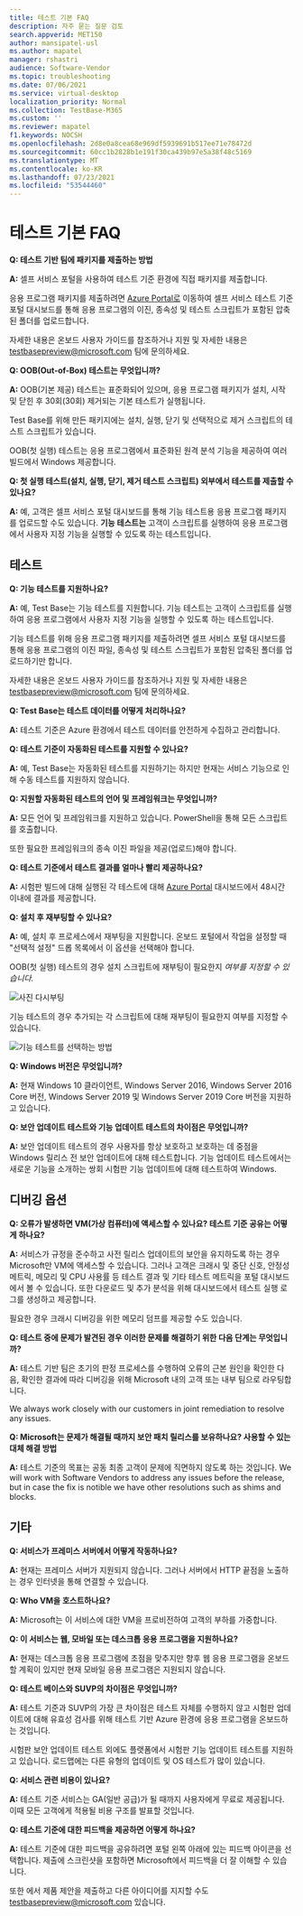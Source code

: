 ```yaml
---
title: 테스트 기본 FAQ
description: 자주 묻는 질문 검토
search.appverid: MET150
author: mansipatel-usl
ms.author: mapatel
manager: rshastri
audience: Software-Vendor
ms.topic: troubleshooting
ms.date: 07/06/2021
ms.service: virtual-desktop
localization_priority: Normal
ms.collection: TestBase-M365
ms.custom: ''
ms.reviewer: mapatel
f1.keywords: NOCSH
ms.openlocfilehash: 2d8e0a8cea68e969df5939691b517ee71e78472d
ms.sourcegitcommit: 60cc1b2828b1e191f30ca439b97e5a38f48c5169
ms.translationtype: MT
ms.contentlocale: ko-KR
ms.lasthandoff: 07/23/2021
ms.locfileid: "53544460"
---
```

# <a name="test-base-faq"></a>테스트 기본 FAQ

**Q: 테스트 기반 팀에 패키지를 제출하는 방법**

**A:** 셀프 서비스 포털을 사용하여 테스트 기준 환경에 직접 패키지를 제출합니다.

응용 프로그램 패키지를 제출하려면 [Azure Portal로](https://www.aka.ms/testbaseportal "테스트 기본 홈페이지") 이동하여 셀프 서비스 테스트 기준 포털 대시보드를 통해 응용 프로그램의 이진, 종속성 및 테스트 스크립트가 포함된 압축된 폴더를 업로드합니다. 

자세한 내용은 온보드 사용자 가이드를 참조하거나 지원 및 자세한 내용은 <testbasepreview@microsoft.com> 팀에 문의하세요.

**Q: OOB(Out-of-Box) 테스트는 무엇입니까?**

**A:** OOB(기본 제공) 테스트는 표준화되어 있으며, 응용 프로그램 패키지가 설치, 시작 및 닫힌 후 30회(30회) 제거되는 기본 테스트가 실행됩니다. 

Test Base를 위해 만든 패키지에는 설치, 실행, 닫기 및 선택적으로 제거 스크립트의 테스트 스크립트가 있습니다. 

OOB(첫 실행) 테스트는 응용 프로그램에서 표준화된 원격 분석 기능을 제공하여 여러 빌드에서 Windows 제공합니다.

**Q: 첫 실행 테스트(설치, 실행, 닫기, 제거 테스트 스크립트) 외부에서 테스트를 제출할 수 있나요?**

**A:** 예, 고객은 셀프 서비스  포털 대시보드를 통해 기능 테스트용 응용 프로그램 패키지를 업로드할 수도 있습니다.
**기능 테스트는** 고객이 스크립트를 실행하여 응용 프로그램에서 사용자 지정 기능을 실행할 수 있도록 하는 테스트입니다.


## <a name="testing"></a>테스트

**Q: 기능 테스트를 지원하나요?**

**A:** 예, Test Base는 기능 테스트를 지원합니다. 기능 테스트는 고객이 스크립트를 실행하여 응용 프로그램에서 사용자 지정 기능을 실행할 수 있도록 하는 테스트입니다. 

기능 테스트를 위해 응용 프로그램 패키지를 제출하려면 셀프 서비스 포털 대시보드를 통해 응용 프로그램의 이진 파일, 종속성 및 테스트 스크립트가 포함된 압축된 폴더를 업로드하기만 합니다. 

자세한 내용은 온보드 사용자 가이드를 참조하거나 지원 및 자세한 내용은 <testbasepreview@microsoft.com> 팀에 문의하세요.

**Q: Test Base는 테스트 데이터를 어떻게 처리하나요?**

**A:** 테스트 기준은 Azure 환경에서 테스트 데이터를 안전하게 수집하고 관리합니다. 

**Q: 테스트 기준이 자동화된 테스트를 지원할 수 있나요?**

**A:** 예, Test Base는 자동화된 테스트를 지원하기는 하지만 현재는 서비스 기능으로 인해 수동 테스트를 지원하지 않습니다.

**Q: 지원할 자동화된 테스트의 언어 및 프레임워크는 무엇입니까?**

**A:** 모든 언어 및 프레임워크를 지원하고 있습니다. PowerShell을 통해 모든 스크립트를 호출합니다. 

또한 필요한 프레임워크의 종속 이진 파일을 제공(업로드)해야 합니다.

**Q: 테스트 기준에서 테스트 결과를 얼마나 빨리 제공하나요?**

**A:** 시험판 빌드에 대해 실행된 각 테스트에 대해 [Azure Portal](https://www.aka.ms/testbaseportal "테스트 기본 홈페이지") 대시보드에서 48시간 이내에 결과를 제공합니다.

**Q: 설치 후 재부팅할 수 있나요?**

**A:** 예, 설치 후 프로세스에서 재부팅을 지원합니다. 온보드 포털에서 작업을 설정할 때 "선택적  설정" 드롭 목록에서 이 옵션을 선택해야 합니다.

OOB(첫 실행) 테스트의 경우 설치 스크립트에 재부팅이 필요한지 _여부를 지정할 수 있습니다._

![사진 다시부팅](Media/reboot.png)

기능 테스트의 경우 추가되는 각 스크립트에 대해 재부팅이 필요한지 여부를 지정할 수 있습니다.

![기능 테스트를 선택하는 방법](Media/functionalreboot.png)

**Q: Windows 버전은 무엇입니까?**

**A:** 현재 Windows 10 클라이언트, Windows Server 2016, Windows Server 2016 Core 버전, Windows Server 2019 및 Windows Server 2019 Core 버전을 지원하고 있습니다.

**Q: 보안 업데이트 테스트와 기능 업데이트 테스트의 차이점은 무엇입니까?**

**A:** 보안 업데이트 테스트의 경우 **<ins></ins>** 사용자를 항상 보호하고 보호하는 데 중점을 Windows 릴리스 전 보안 업데이트에 대해 테스트합니다. 기능 업데이트 테스트에서는 새로운 기능을 **<ins></ins>** 소개하는 쌍회 시험판 기능 업데이트에 대해 테스트하여 Windows.

## <a name="debugging-options"></a>디버깅 옵션

**Q: 오류가 발생하면 VM(가상 컴퓨터)에 액세스할 수 있나요? 테스트 기준 공유는 어떻게 하나요?**

**A:** 서비스가 규정을 준수하고 사전 릴리스 업데이트의 보안을 유지하도록 하는 경우 Microsoft만 VM에 액세스할 수 있습니다. 그러나 고객은 크래시 및 중단 신호, 안정성 메트릭, 메모리 및 CPU 사용률 등 테스트 결과 및 기타 테스트 메트릭을 포털 대시보드에서 볼 수 있습니다. 또한 다운로드 및 추가 분석을 위해 대시보드에서 테스트 실행 로그를 생성하고 제공합니다. 

필요한 경우 크래시 디버깅을 위한 메모리 덤프를 제공할 수도 있습니다.

**Q: 테스트 중에 문제가 발견된 경우 이러한 문제를 해결하기 위한 다음 단계는 무엇입니까?**

**A:** 테스트 기반 팀은 초기의 판정 프로세스를 수행하여 오류의 근본 원인을 확인한 다음, 확인한 결과에 따라 디버깅을 위해 Microsoft 내의 고객 또는 내부 팀으로 라우팅합니다. 

We always work closely with our customers in joint remediation to resolve any issues. 

**Q: Microsoft는 문제가 해결될 때까지 보안 패치 릴리스를 보유하나요? 사용할 수 있는 대체 해결 방법**

**A:** 테스트 기준의 목표는 공동 최종 고객이 문제에 직면하지 않도록 하는 것입니다. We will work with Software Vendors to address any issues before the release, but in case the fix is notible we have other resolutions such as shims and blocks.

## <a name="miscellaneous"></a>기타

**Q: 서비스가 프레미스 서버에서 어떻게 작동하나요?**

**A:** 현재는 프레미스 서버가 지원되지 않습니다. 그러나 서버에서 HTTP 끝점을 노출하는 경우 인터넷을 통해 연결할 수 있습니다.

**Q: Who VM을 호스트하나요?**

**A:** Microsoft는 이 서비스에 대한 VM을 프로비전하여 고객의 부하를 가중합니다.

**Q: 이 서비스는 웹, 모바일 또는 데스크톱 응용 프로그램을 지원하나요?**

**A:** 현재는 데스크톱 응용 프로그램에 초점을 맞추지만 향후 웹 응용 프로그램을 온보드할 계획이 있지만 현재 모바일 응용 프로그램은 지원되지 않습니다.

**Q: 테스트 베이스와 SUVP의 차이점은 무엇입니까?**

**A:** 테스트 기준과 SUVP의 가장 큰 차이점은 테스트 자체를 수행하지 않고 시험판 업데이트에 대해 유효성 검사를 위해 테스트 기반 Azure 환경에 응용 프로그램을 온보드하는 것입니다. 

시험판 보안 업데이트 테스트 외에도 플랫폼에서 시험판 기능 업데이트 테스트를 지원하고 있습니다. 로드맵에는 다른 유형의 업데이트 및 OS 테스트가 많이 있습니다.

**Q: 서비스 관련 비용이 있나요?**

**A:** 테스트 기준 서비스는 GA(일반 공급)가 될 때까지 사용자에게 무료로 제공됩니다. 이때 모든 고객에게 적용될 비용 구조를 발표할 것입니다. 

**Q: 테스트 기준에 대한 피드백을 제공하면 어떻게 하나요?**

**A:** 테스트 기준에 대한 피드백을  공유하려면 포털 왼쪽 아래에 있는 피드백 아이콘을 선택합니다. 제출에 스크린샷을 포함하면 Microsoft에서 피드백을 더 잘 이해할 수 있습니다. 

또한 에서 제품 제안을 제출하고 다른 아이디어를 지지할 수도 <testbasepreview@microsoft.com> 있습니다.
